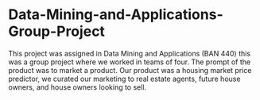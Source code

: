 # Data-Mining-and-Applications-Group-Project
This project was assigned in Data Mining and Applications (BAN 440) this was a group project where we worked in teams of four. The prompt of the product was to market a product. Our product was a housing market price predictor, we curated our marketing to real estate agents, future house owners, and house owners looking to sell.
